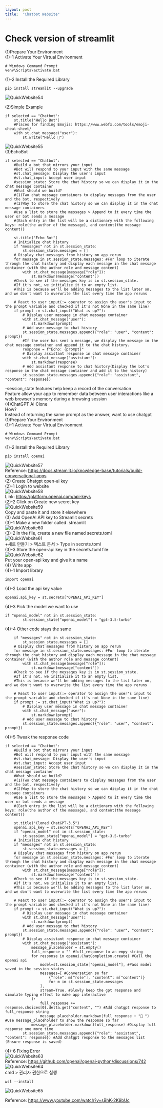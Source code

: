 ```yaml
---
layout: post
title:  "Chatbot Website"
---
```


# Check version of streamlit
(1)Prepare Your Environment <br/>
(1)-1 Activate Your Virtual Environment
```
# Windows Command Prompt
venv\Scripts\activate.bat
```
(1)-2 Install the Required Library <br/>
```
pip install streamlit --upgrade
```
![QuickWebsite54](https://github.com/growingpenguin/growingpenguin.github.io/assets/110277903/72cadae0-e455-447f-a73c-a56515d9c26a) <br/>

(2)Simple Example <br/>
```
if selected == "Chatbot":
    st.title("Hello Bot")
    #Places for finding Emojis: https://www.webfx.com/tools/emoji-cheat-sheet/
    with st.chat_message("user"):
        st.write("Hello 👋")
```
![QuickWebsite55](https://github.com/growingpenguin/growingpenguin.github.io/assets/110277903/780f8035-99d5-43b3-b1e7-14c77fff6b83) <br/>
(3)EchoBot <br/>
```
if selected == "Chatbot":
    #Build a bot that mirrors your input
    #Bot will respond to your input with the same message
    #st.chat_message: Display the user's input
    #st.chat_input: Accept user input
    #session_state: Store the chat history so we can display it in the chat message container
    #What should we build?
    #(1)Two chat message containers to display messages from the user and the bot, respectively
    #(2)Way to store the chat history so we can display it in the chat message containers
    #Use a list to store the messages > Append to it every time the user or bot sends a message 
    #(Each entry in the list will be a dictionary with the following keys: role(the author of the message), and content(the message content))

    st.title("Echo Bot")
    # Initialize chat history
    if "messages" not in st.session_state:
        st.session_state.messages = []
    # Display chat messages from history on app rerun
    for message in st.session_state.messages: #For loop to iterate through the chat history and display each message in the chat message container (with the author role and message content)
        with st.chat_message(message["role"]):
            st.markdown(message["content"])
    #Check to see if the messages key is in st.session_state. 
    #If it's not, we initialize it to an empty list. 
    #This is because we'll be adding messages to the list later on, and we don't want to overwrite the list every time the app reruns

    # React to user input(:= operator to assign the user's input to the prompt variable and checked if it's not None in the same line)
    if prompt := st.chat_input("What is up?"): 
        # Display user message in chat message container
        with st.chat_message("user"):
            st.markdown(prompt)
        # Add user message to chat history
        st.session_state.messages.append({"role": "user", "content": prompt})
        #If the user has sent a message, we display the message in the chat message container and append it to the chat history.
        response = f"Echo: {prompt}"
        # Display assistant response in chat message container
        with st.chat_message("assistant"):
            st.markdown(response)
        # Add assistant response to chat history(Display the bot's response in the chat message container and add it to the history)
        st.session_state.messages.append({"role": "assistant", "content": response})
```
-session_state features help keep a record of the conversation <br/>
Feature allow your app to remember data between user interactions like a web browser's memory during a browsing session <br/>
(4)ChatGPT AI Clone <br/>
How? <br/>
Instead of returning the same prompt as the answer, want to use chatgpt <br/>
(1)Prepare Your Environment <br/>
(1)-1 Activate Your Virtual Environment
```
# Windows Command Prompt
venv\Scripts\activate.bat
```
(1)-2 Install the Required Library <br/>
```
pip install openai
```
![QuickWebsite57](https://github.com/growingpenguin/growingpenguin.github.io/assets/110277903/f825d336-34e7-413b-84d1-246f3b860f82) <br/>
Reference: https://docs.streamlit.io/knowledge-base/tutorials/build-conversational-apps <br/>
(2) Create Chatgpt open-ai key <br/>
(2)-1 Login to website <br/>
![QuickWebsite58](https://github.com/growingpenguin/growingpenguin.github.io/assets/110277903/e2661c7a-0b69-478c-82ca-0c13928b4b0a) <br/>
Link: https://platform.openai.com/api-keys <br/>
(2)-2 Click on Create new secret key <br/>
![QuickWebsite59](https://github.com/growingpenguin/growingpenguin.github.io/assets/110277903/9074fb0c-111f-41e2-ba2e-e417b5690e4c) <br/>
Copy and paste it and store it elsewhere <br/>
(3) Add OpenAI API key to Streamlit secrets <br/>
(3)-1 Make a new folder called .streamlit <br/>
![QuickWebsite60](https://github.com/growingpenguin/growingpenguin.github.io/assets/110277903/3e46a0d4-5ddf-43ee-aaa7-cef7c34f6a4c) <br/>
(3)-2 In the file, create a new file named secrets.toml <br/>
![QuickWebsite61](https://github.com/growingpenguin/growingpenguin.github.io/assets/110277903/1b222de8-d7a3-4a86-9848-c3959bb81440) <br/>
+새로 만들기 > 텍스트 문서 > Type in secrets.toml <br/>
(3)-3 Store the open-api key in the secrets.toml file <br/>
![QuickWebsite62](https://github.com/growingpenguin/growingpenguin.github.io/assets/110277903/cc724e13-8657-47a7-b3c4-8faa67056b0e) <br/>
Put your open-api key and give it a name <br/>
(4) Write app <br/>
(4)-1 Import library <br/>
```
import openai
```
(4)-2 Load the api key value <br/>
```
openai.api_key = st.secrets["OPENAI_API_KEY"]
```
(4)-3 Pick the model we want to use <br/>
```
if "openai_model" not in st.session_state:
        st.session_state["openai_model"] = "gpt-3.5-turbo"
```
(4)-4 Other code stays the same <br/>
```
    if "messages" not in st.session_state:
        st.session_state.messages = []
    # Display chat messages from history on app rerun
    for message in st.session_state.messages: #For loop to iterate through the chat history and display each message in the chat message container (with the author role and message content)
        with st.chat_message(message["role"]):
            st.markdown(message["content"])
    #Check to see if the messages key is in st.session_state. 
    #If it's not, we initialize it to an empty list. 
    #This is because we'll be adding messages to the list later on, and we don't want to overwrite the list every time the app reruns

    # React to user input(:= operator to assign the user's input to the prompt variable and checked if it's not None in the same line)
    if prompt := st.chat_input("What is up?"): 
        # Display user message in chat message container
        with st.chat_message("user"):
            st.markdown(prompt)
        # Add user message to chat history
        st.session_state.messages.append({"role": "user", "content": prompt})
```
(4)-5 Tweak the response code <br/>
```
if selected == "Chatbot":
    #Build a bot that mirrors your input
    #Bot will respond to your input with the same message
    #st.chat_message: Display the user's input
    #st.chat_input: Accept user input
    #session_state: Store the chat history so we can display it in the chat message container
    #What should we build?
    #(1)Two chat message containers to display messages from the user and the bot, respectively
    #(2)Way to store the chat history so we can display it in the chat message containers
    #Use a list to store the messages > Append to it every time the user or bot sends a message 
    #(Each entry in the list will be a dictionary with the following keys: role(the author of the message), and content(the message content))

    st.title("Cloned ChatGPT-3.5")
    openai.api_key = st.secrets["OPENAI_API_KEY"]
    if "openai_model" not in st.session_state:
        st.session_state["openai_model"] = "gpt-3.5-turbo"
    # Initialize chat history
    if "messages" not in st.session_state:
        st.session_state.messages = []
    # Display chat messages from history on app rerun
    for message in st.session_state.messages: #For loop to iterate through the chat history and display each message in the chat message container (with the author role and message content)
        with st.chat_message(message["role"]):
            st.markdown(message["content"])
    #Check to see if the messages key is in st.session_state. 
    #If it's not, we initialize it to an empty list. 
    #This is because we'll be adding messages to the list later on, and we don't want to overwrite the list every time the app reruns

    # React to user input(:= operator to assign the user's input to the prompt variable and checked if it's not None in the same line)
    if prompt := st.chat_input("What is up?"): 
        # Display user message in chat message container
        with st.chat_message("user"):
            st.markdown(prompt)
        # Add user message to chat history
        st.session_state.messages.append({"role": "user", "content": prompt})
        # Display assistant response in chat message container
        with st.chat_message("assistant"):
            message_placeholder = st.empty()
            full_response = "" #full_response to an empy string
            for response in openai.ChatCompletion.create( #Call the openai api 
                model=st.session_state["openai_model"], #Pass model saved in the session states
                messages=[ #Conversation so far
                    {"role": m["role"], "content": m["content"]}
                    for m in st.session_state.messages
                ],
                stream=True, #Slowly keep the gpt response and simulate typing effect to make app interactive
            ):
                full_response += response.choices[0].delta.get("content", "") #Add chatgpt response to full_response string
                message_placeholder.markdown(full_response + "🐇 ") #Use message_placeholder to show the response so far
            message_placeholder.markdown(full_response) #Display full response one more time
        st.session_state.messages.append({"role": "assistant", "content": response}) #Add chatgpt response to the messages list (Ensure response is saved)
```
(4)-6 Fixing Error <br/>
![QuickWebsite63](https://github.com/growingpenguin/growingpenguin.github.io/assets/110277903/275b6910-31b8-42a3-a93f-df52fe925251) <br/>
Reference: https://github.com/openai/openai-python/discussions/742 <br/>
![QuickWebsite64](https://github.com/growingpenguin/growingpenguin.github.io/assets/110277903/2558ffef-0022-4d33-88f8-7fbfd4b1f160) <br/>
cmd > 관리자 권한으로 실행 <br/>
```
wsl --install
```
![QuickWebsite65](https://github.com/growingpenguin/growingpenguin.github.io/assets/110277903/c0aa169b-7513-40b5-9079-c8043a47061a) <br/>

Reference: https://www.youtube.com/watch?v=sBhK-2K9bUc <br/>
